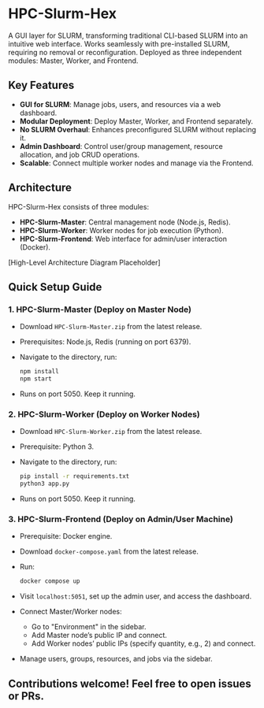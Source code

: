 # HPC-Slurm-Hex

A GUI layer for SLURM, transforming traditional CLI-based SLURM into an intuitive web interface. Works seamlessly with pre-installed SLURM, requiring no removal or reconfiguration. Deployed as three independent modules: Master, Worker, and Frontend.

## Key Features

- **GUI for SLURM**: Manage jobs, users, and resources via a web dashboard.
- **Modular Deployment**: Deploy Master, Worker, and Frontend separately.
- **No SLURM Overhaul**: Enhances preconfigured SLURM without replacing it.
- **Admin Dashboard**: Control user/group management, resource allocation, and job CRUD operations.
- **Scalable**: Connect multiple worker nodes and manage via the Frontend.

## Architecture

HPC-Slurm-Hex consists of three modules:

- **HPC-Slurm-Master**: Central management node (Node.js, Redis).
- **HPC-Slurm-Worker**: Worker nodes for job execution (Python).
- **HPC-Slurm-Frontend**: Web interface for admin/user interaction (Docker).

\[High-Level Architecture Diagram Placeholder\]

## Quick Setup Guide

### 1. HPC-Slurm-Master (Deploy on Master Node)

- Download `HPC-Slurm-Master.zip` from the latest release.
- Prerequisites: Node.js, Redis (running on port 6379).
- Navigate to the directory, run:

  ```bash
  npm install
  npm start
  ```
- Runs on port 5050. Keep it running.

### 2. HPC-Slurm-Worker (Deploy on Worker Nodes)

- Download `HPC-Slurm-Worker.zip` from the latest release.
- Prerequisite: Python 3.
- Navigate to the directory, run:

  ```bash
  pip install -r requirements.txt
  python3 app.py
  ```
- Runs on port 5050. Keep it running.

### 3. HPC-Slurm-Frontend (Deploy on Admin/User Machine)

- Prerequisite: Docker engine.
- Download `docker-compose.yaml` from the latest release.
- Run:

  ```bash
  docker compose up
  ```
- Visit `localhost:5051`, set up the admin user, and access the dashboard.
- Connect Master/Worker nodes:
  - Go to "Environment" in the sidebar.
  - Add Master node’s public IP and connect.
  - Add Worker nodes’ public IPs (specify quantity, e.g., 2) and connect.
- Manage users, groups, resources, and jobs via the sidebar.


## Contributions welcome! Feel free to open issues or PRs.
